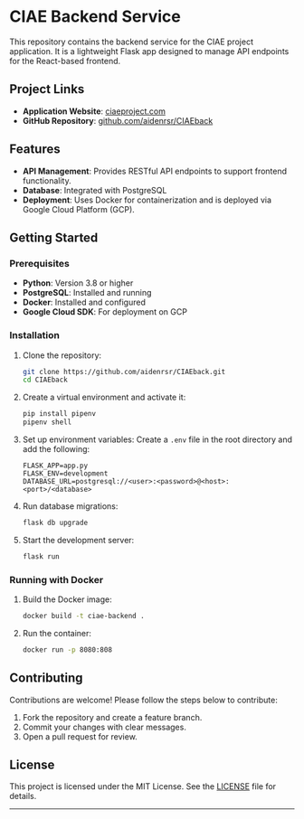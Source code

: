 # CIAE Backend Service

This repository contains the backend service for the CIAE project application. It is a lightweight Flask app designed to manage API endpoints for the React-based frontend.

## Project Links
- **Application Website**: [ciaeproject.com](https://ciaeproject.com)
- **GitHub Repository**: [github.com/aidenrsr/CIAEback](https://github.com/aidenrsr/CIAEback)

## Features
- **API Management**: Provides RESTful API endpoints to support frontend functionality.
- **Database**: Integrated with PostgreSQL
- **Deployment**: Uses Docker for containerization and is deployed via Google Cloud Platform (GCP).

## Getting Started

### Prerequisites
- **Python**: Version 3.8 or higher
- **PostgreSQL**: Installed and running
- **Docker**: Installed and configured
- **Google Cloud SDK**: For deployment on GCP

### Installation

1. Clone the repository:
   ```bash
   git clone https://github.com/aidenrsr/CIAEback.git
   cd CIAEback
   ```

2. Create a virtual environment and activate it:
   ```bash
   pip install pipenv
   pipenv shell
   ```

4. Set up environment variables:
   Create a `.env` file in the root directory and add the following:
   ```
   FLASK_APP=app.py
   FLASK_ENV=development
   DATABASE_URL=postgresql://<user>:<password>@<host>:<port>/<database>
   ```

5. Run database migrations:
   ```bash
   flask db upgrade
   ```

6. Start the development server:
   ```bash
   flask run
   ```

### Running with Docker

1. Build the Docker image:
   ```bash
   docker build -t ciae-backend .
   ```

2. Run the container:
   ```bash
   docker run -p 8080:808
   ```


## Contributing

Contributions are welcome! Please follow the steps below to contribute:

1. Fork the repository and create a feature branch.
2. Commit your changes with clear messages.
3. Open a pull request for review.

## License

This project is licensed under the MIT License. See the [LICENSE](LICENSE) file for details.

---

